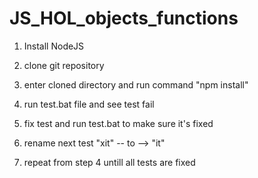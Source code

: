 # JS_HOL_objects_functions

1) Install NodeJS

2) clone git repository

3) enter cloned directory and run command "npm install"

4) run test.bat file and see test fail

5) fix test and run test.bat to make sure it's fixed

6) rename next test "xit" -- to --> "it"

7) repeat from step 4 untill all tests are fixed
